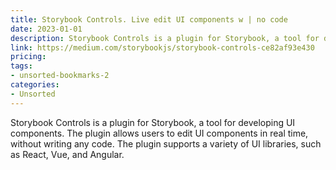 ```yaml
---
title: Storybook Controls. Live edit UI components w | no code
date: 2023-01-01
description: Storybook Controls is a plugin for Storybook, a tool for developing UI components. The plugin allows users to edit UI components in real time, without writing any code. The plugin supports a variety of UI libraries, such as React, Vue, and Angular.
link: https://medium.com/storybookjs/storybook-controls-ce82af93e430
pricing: 
tags: 
- unsorted-bookmarks-2 
categories: 
- Unsorted 
---
```


Storybook Controls is a plugin for Storybook, a tool for developing UI components. The plugin allows users to edit UI components in real time, without writing any code. The plugin supports a variety of UI libraries, such as React, Vue, and Angular.